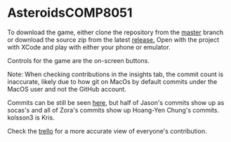 # AsteroidsCOMP8051

To download the game, either clone the repository from the [master](https://github.com/ZoravarLalli/AsteroidsCOMP8051/tree/master) branch or download the source zip from the latest [release.](https://github.com/ZoravarLalli/AsteroidsCOMP8051/releases)
Open with the project with XCode and play with either your phone or emulator.

Controls for the game are the on-screen buttons.


Note:
When checking contributions in the insights tab, the commit count is inaccurate, likely due to how git on MacOs by default commits under the MacOS user and not the GitHub account.

Commits can be still be seen [here](https://github.com/ZoravarLalli/AsteroidsCOMP8051/commits/master), but half of Jason's commits show up as socas's and all of Zora's commits show up Hoang-Yen Chung's commits. kolsson3 is Kris.

Check the [trello](https://trello.com/b/Gt36EX4X/asteroids-development) for a more accurate view of everyone's contribution.

